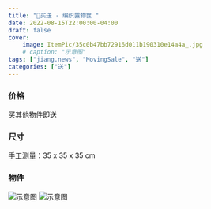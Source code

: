 ```yaml
---
title: "💝买送 - 编织置物筺 "
date: 2022-08-15T22:00:00-04:00
draft: false
cover:
    image: ItemPic/35c0b47bb72916d011b190310e14a4a_.jpg
    # caption: "示意图"
tags: ["jiang.news", "MovingSale", "送"]
categories: ["送"]
---
```


### 价格
买其他物件即送

### 尺寸
手工测量：35 x 35 x 35 cm

### 物件
![示意图](../../ItemPic/bad3de7c60e9bbd13d522543776d5d2_.jpg)
![示意图](../../ItemPic/508e66edb97d01e8d4e78fd3375a64f_.jpg)


